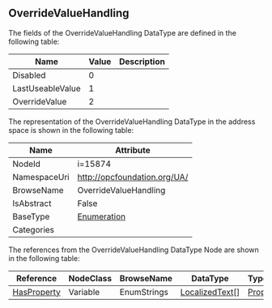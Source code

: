 <!-- datatype -->
## OverrideValueHandling
  
<!-- end of description -->
The fields of the OverrideValueHandling DataType are defined in the following table:  

|Name|Value| Description|
|---|---|---|
|Disabled|0||
|LastUseableValue|1||
|OverrideValue|2||

The representation of the OverrideValueHandling DataType in the address space is shown in the following table:  

|Name|Attribute|
|---|---|
|NodeId|i=15874|
|NamespaceUri|http://opcfoundation.org/UA/|
|BrowseName|OverrideValueHandling|
|IsAbstract|False|
|BaseType|[Enumeration](../../DataTypes/Enumeration/readme.md)|
|Categories||

The references from the OverrideValueHandling DataType Node are shown in the following table:  

|Reference|NodeClass|BrowseName|DataType|TypeDefinition|ModellingRule|
|---|---|---|---|---|---|
|[HasProperty](../../ReferenceTypes/HasProperty/readme.md)|Variable|EnumStrings|[LocalizedText](../../DataTypes/LocalizedText/readme.md)[]|[PropertyType](../../VariableTypes/PropertyType/readme.md)|[Mandatory](../../Objects/Mandatory/readme.md)|

